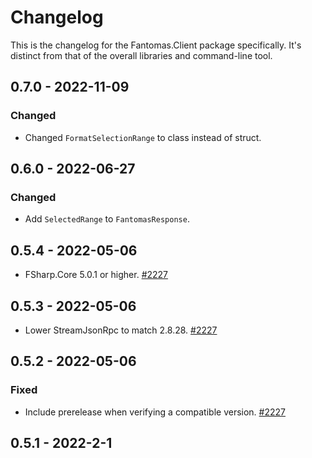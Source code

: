 # Changelog

This is the changelog for the Fantomas.Client package specifically. It's distinct from that of the overall libraries and command-line tool.

## 0.7.0 - 2022-11-09

### Changed
* Changed `FormatSelectionRange` to class instead of struct.

## 0.6.0 - 2022-06-27

### Changed
* Add `SelectedRange` to `FantomasResponse`.

## 0.5.4 - 2022-05-06

* FSharp.Core 5.0.1 or higher. [#2227](https://github.com/fsprojects/fantomas/pull/2227)

## 0.5.3 - 2022-05-06

* Lower StreamJsonRpc to match 2.8.28. [#2227](https://github.com/fsprojects/fantomas/pull/2227)

## 0.5.2 - 2022-05-06

### Fixed
* Include prerelease when verifying a compatible version. [#2227](https://github.com/fsprojects/fantomas/pull/2227)

## 0.5.1 - 2022-2-1
